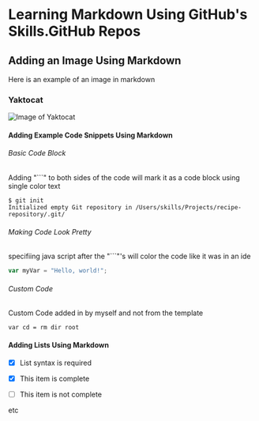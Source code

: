 # Learning Markdown Using GitHub's Skills.GitHub Repos  


## Adding an Image Using Markdown 

Here is an example of an image in markdown
### Yaktocat
![Image of Yaktocat](https://octodex.github.com/images/yaktocat.png)



#### Adding Example Code Snippets Using Markdown 

###### Basic Code Block 
Adding "```" to both sides of the code will mark it as a code block using single color text

```
$ git init
Initialized empty Git repository in /Users/skills/Projects/recipe-repository/.git/
```


###### Making Code Look Pretty 
specifiing java script after the "```"'s will color the code like it was in an ide 

``` javascript
var myVar = "Hello, world!";
```



###### Custom Code
Custom Code added in by myself and not from the template

```
var cd = rm dir root 
```

#### Adding Lists Using Markdown

- [x] List syntax is required
- [x] This item is complete
- [ ] This item is not complete




etc 

